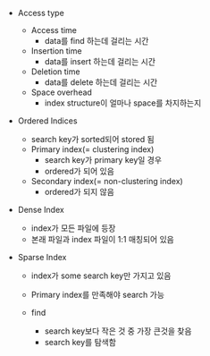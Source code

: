- Access type
	- Access time
		- data를 find 하는데 걸리는 시간
	- Insertion time
		- data를 insert 하는데 걸리는 시간
	- Deletion time
		- data를 delete 하는데 걸리는 시간
	- Space overhead
		- index structure이 얼마나 space를 차지하는지

- Ordered Indices
	- search key가 sorted되어 stored 됨
	- Primary index(= clustering index)
		- search key가 primary key일 경우
		- ordered가 되어 있음
	- Secondary index(= non-clustering index)
		- ordered가 되지 않음

- Dense Index
	- index가 모든 파일에 등장
	- 본래 파일과 index 파일이 1:1 매칭되어 있음
- Sparse Index
	- index가 some search key만 가지고 있음
	- Primary index를 만족해야 search 가능
	
	- find
		- search key보다 작은 것 중 가장 큰것을 찾음
		- search key를 탐색함